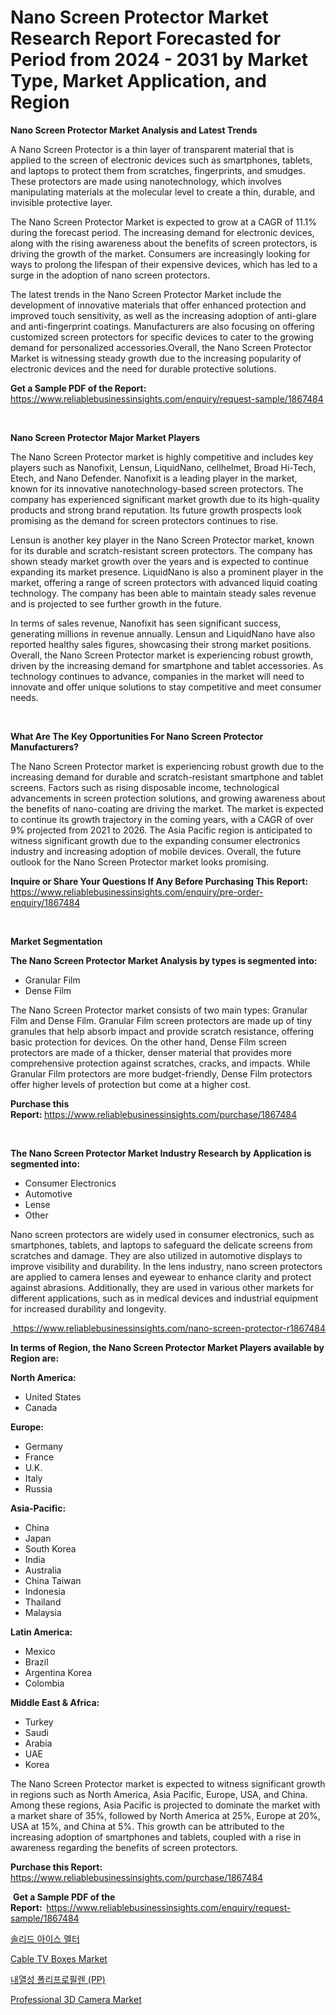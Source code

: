 <p><h1>Nano Screen Protector Market Research Report Forecasted for Period from 2024 -  2031 by Market Type, Market Application, and Region</h1></p><p><strong>Nano Screen Protector Market Analysis and Latest Trends</strong></p>
<p><p>A Nano Screen Protector is a thin layer of transparent material that is applied to the screen of electronic devices such as smartphones, tablets, and laptops to protect them from scratches, fingerprints, and smudges. These protectors are made using nanotechnology, which involves manipulating materials at the molecular level to create a thin, durable, and invisible protective layer.</p><p>The Nano Screen Protector Market is expected to grow at a CAGR of 11.1% during the forecast period. The increasing demand for electronic devices, along with the rising awareness about the benefits of screen protectors, is driving the growth of the market. Consumers are increasingly looking for ways to prolong the lifespan of their expensive devices, which has led to a surge in the adoption of nano screen protectors.</p><p>The latest trends in the Nano Screen Protector Market include the development of innovative materials that offer enhanced protection and improved touch sensitivity, as well as the increasing adoption of anti-glare and anti-fingerprint coatings. Manufacturers are also focusing on offering customized screen protectors for specific devices to cater to the growing demand for personalized accessories.Overall, the Nano Screen Protector Market is witnessing steady growth due to the increasing popularity of electronic devices and the need for durable protective solutions.</p></p>
<p><strong>Get a Sample PDF of the Report:&nbsp;</strong> <a href="https://www.reliablebusinessinsights.com/enquiry/request-sample/1867484">https://www.reliablebusinessinsights.com/enquiry/request-sample/1867484</a></p>
<p>&nbsp;</p>
<p><strong>Nano Screen Protector Major Market Players</strong></p>
<p><p>The Nano Screen Protector market is highly competitive and includes key players such as Nanofixit, Lensun, LiquidNano, cellhelmet, Broad Hi-Tech, Etech, and Nano Defender. Nanofixit is a leading player in the market, known for its innovative nanotechnology-based screen protectors. The company has experienced significant market growth due to its high-quality products and strong brand reputation. Its future growth prospects look promising as the demand for screen protectors continues to rise.</p><p>Lensun is another key player in the Nano Screen Protector market, known for its durable and scratch-resistant screen protectors. The company has shown steady market growth over the years and is expected to continue expanding its market presence. LiquidNano is also a prominent player in the market, offering a range of screen protectors with advanced liquid coating technology. The company has been able to maintain steady sales revenue and is projected to see further growth in the future.</p><p>In terms of sales revenue, Nanofixit has seen significant success, generating millions in revenue annually. Lensun and LiquidNano have also reported healthy sales figures, showcasing their strong market positions. Overall, the Nano Screen Protector market is experiencing robust growth, driven by the increasing demand for smartphone and tablet accessories. As technology continues to advance, companies in the market will need to innovate and offer unique solutions to stay competitive and meet consumer needs.</p></p>
<p>&nbsp;</p>
<p><strong>What Are The Key Opportunities For Nano Screen Protector Manufacturers?</strong></p>
<p><p>The Nano Screen Protector market is experiencing robust growth due to the increasing demand for durable and scratch-resistant smartphone and tablet screens. Factors such as rising disposable income, technological advancements in screen protection solutions, and growing awareness about the benefits of nano-coating are driving the market. The market is expected to continue its growth trajectory in the coming years, with a CAGR of over 9% projected from 2021 to 2026. The Asia Pacific region is anticipated to witness significant growth due to the expanding consumer electronics industry and increasing adoption of mobile devices. Overall, the future outlook for the Nano Screen Protector market looks promising.</p></p>
<p><strong>Inquire or Share Your Questions If Any Before Purchasing This Report:</strong> <a href="https://www.reliablebusinessinsights.com/enquiry/pre-order-enquiry/1867484">https://www.reliablebusinessinsights.com/enquiry/pre-order-enquiry/1867484</a></p>
<p>&nbsp;</p>
<p><strong>Market Segmentation</strong></p>
<p><strong>The Nano Screen Protector Market Analysis by types is segmented into:</strong></p>
<p><ul><li>Granular Film</li><li>Dense Film</li></ul></p>
<p><p>The Nano Screen Protector market consists of two main types: Granular Film and Dense Film. Granular Film screen protectors are made up of tiny granules that help absorb impact and provide scratch resistance, offering basic protection for devices. On the other hand, Dense Film screen protectors are made of a thicker, denser material that provides more comprehensive protection against scratches, cracks, and impacts. While Granular Film protectors are more budget-friendly, Dense Film protectors offer higher levels of protection but come at a higher cost.</p></p>
<p><strong>Purchase this Report:&nbsp;</strong><a href="https://www.reliablebusinessinsights.com/purchase/1867484">https://www.reliablebusinessinsights.com/purchase/1867484</a></p>
<p>&nbsp;</p>
<p><strong>The Nano Screen Protector Market Industry Research by Application is segmented into:</strong></p>
<p><ul><li>Consumer Electronics</li><li>Automotive</li><li>Lense</li><li>Other</li></ul></p>
<p><p>Nano screen protectors are widely used in consumer electronics, such as smartphones, tablets, and laptops to safeguard the delicate screens from scratches and damage. They are also utilized in automotive displays to improve visibility and durability. In the lens industry, nano screen protectors are applied to camera lenses and eyewear to enhance clarity and protect against abrasions. Additionally, they are used in various other markets for different applications, such as in medical devices and industrial equipment for increased durability and longevity.</p></p>
<p><a href="https://www.reliablebusinessinsights.com/nano-screen-protector-r1867484">&nbsp;https://www.reliablebusinessinsights.com/nano-screen-protector-r1867484</a></p>
<p><strong>In terms of Region, the Nano Screen Protector Market Players available by Region are:</strong></p>
<p>
    <p> <strong> North America: </strong>
        <ul>
            <li>United States</li>
            <li>Canada</li>
        </ul>
        </p> 
    <p> <strong> Europe: </strong>
        <ul>
            <li>Germany</li>
            <li>France</li>
            <li>U.K.</li>
            <li>Italy</li>
            <li>Russia</li>
        </ul>
        </p> 
    <p> <strong> Asia-Pacific: </strong>
        <ul>
            <li>China</li>
            <li>Japan</li>
            <li>South Korea</li>
            <li>India</li>
            <li>Australia</li>
            <li>China Taiwan</li>
            <li>Indonesia</li>
            <li>Thailand</li>
            <li>Malaysia</li>
        </ul>
        </p> 
    <p> <strong> Latin America: </strong>
        <ul>
            <li>Mexico</li>
            <li>Brazil</li>
            <li>Argentina Korea</li>
            <li>Colombia</li>
        </ul>
        </p> 
    <p> <strong> Middle East & Africa: </strong>
        <ul>
            <li>Turkey</li>
            <li>Saudi</li>
            <li>Arabia</li>
            <li>UAE</li>
            <li>Korea</li>
        </ul>
    </p>
    </p>
<p><p>The Nano Screen Protector market is expected to witness significant growth in regions such as North America, Asia Pacific, Europe, USA, and China. Among these regions, Asia Pacific is projected to dominate the market with a market share of 35%, followed by North America at 25%, Europe at 20%, USA at 15%, and China at 5%. This growth can be attributed to the increasing adoption of smartphones and tablets, coupled with a rise in awareness regarding the benefits of screen protectors.</p></p>
<p><strong>Purchase this Report: </strong><a href="https://www.reliablebusinessinsights.com/purchase/1867484">https://www.reliablebusinessinsights.com/purchase/1867484</a></p>
<p>&nbsp;<strong>Get a Sample PDF of the Report:&nbsp;&nbsp;</strong><a href="https://www.reliablebusinessinsights.com/enquiry/request-sample/1867484">https://www.reliablebusinessinsights.com/enquiry/request-sample/1867484</a></p>
<p><strong></strong></p>
<p><p><a href="https://github.com/shade463/Market-Research-Report-List-1/blob/main/7571534154103.md">솔리드 아이스 멜터</a></p><p><a href="https://github.com/JermaineCrona2023/Market-Research-Report-List-1/blob/main/cable-tv-boxes-market.md">Cable TV Boxes Market</a></p><p><a href="https://github.com/FelipeGrrady654556/Market-Research-Report-List-2/blob/main/9288626154102.md">내열성 폴리프로필렌 (PP)</a></p><p><a href="https://github.com/AlysaLedner2023/Market-Research-Report-List-1/blob/main/professional-3d-camera-market.md">Professional 3D Camera Market</a></p></p>